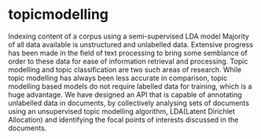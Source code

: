 # topicmodelling
Indexing content of a corpus using a semi-supervised LDA model
Majority of all data available is unstructured and unlabelled data. Extensive progress has been made in the field of text processing to bring some semblance of order to these data for ease of information retrieval and processing. Topic modelling and topic classification are two such areas of research. While topic modelling has always been less accurate in comparison, topic modelling based models do not require labelled data for training, which is a huge advantage.
We have designed an API that is capable of annotating unlabelled data in documents, by collectively analysing sets of documents using an unsupervised topic modelling algorithm, LDA(Latent Dirichlet Allocation) and identifying the focal points of interests discussed in the documents.
